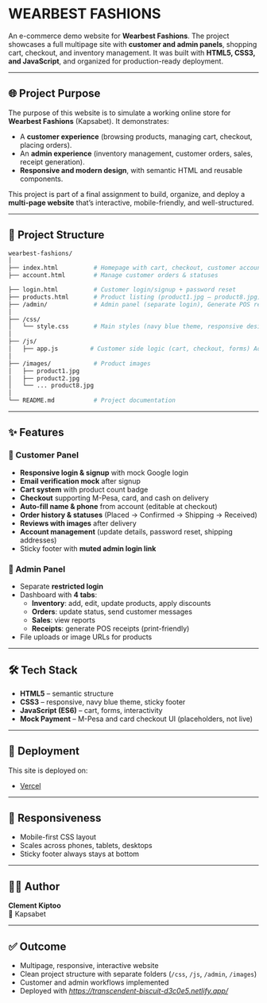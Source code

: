 # WEARBEST FASHIONS  

An e-commerce demo website for **Wearbest Fashions**. The project showcases a full multipage site with **customer and admin panels**, shopping cart, checkout, and inventory management. It was built with **HTML5, CSS3, and JavaScript**, and organized for production-ready deployment.  

---

## 🌐 Project Purpose  

The purpose of this website is to simulate a working online store for **Wearbest Fashions** (Kapsabet). It demonstrates:  
- A **customer experience** (browsing products, managing cart, checkout, placing orders).  
- An **admin experience** (inventory management, customer orders, sales, receipt generation).  
- **Responsive and modern design**, with semantic HTML and reusable components.  

This project is part of a final assignment to build, organize, and deploy a **multi-page website** that’s interactive, mobile-friendly, and well-structured.  

---

## 📂 Project Structure  

```bash
wearbest-fashions/
│
├── index.html          # Homepage with cart, checkout, customer account
├── account.html        # Manage customer orders & statuses

├── login.html          # Customer login/signup + password reset
├── products.html       # Product listing (product1.jpg – product8.jpg)
├── /admin/             # Admin panel (separate login), Generate POS receipts, View sales reports
│
├── /css/
│   └── style.css       # Main styles (navy blue theme, responsive design)
│
├── /js/
│   ├── app.js         # Customer side logic (cart, checkout, forms) Admin panel logic
│
├── /images/            # Product images
│   ├── product1.jpg
│   ├── product2.jpg
│   └── ... product8.jpg
│
└── README.md           # Project documentation
```

---

## ✨ Features  

### 👤 Customer Panel  
- **Responsive login & signup** with mock Google login  
- **Email verification mock** after signup  
- **Cart system** with product count badge  
- **Checkout** supporting M-Pesa, card, and cash on delivery  
- **Auto-fill name & phone** from account (editable at checkout)  
- **Order history & statuses** (Placed → Confirmed → Shipping → Received)  
- **Reviews with images** after delivery  
- **Account management** (update details, password reset, shipping addresses)  
- Sticky footer with **muted admin login link**  

### 🛒 Admin Panel  
- Separate **restricted login**  
- Dashboard with **4 tabs**:  
  - **Inventory**: add, edit, update products, apply discounts  
  - **Orders**: update status, send customer messages  
  - **Sales**: view reports  
  - **Receipts**: generate POS receipts (print-friendly)  
- File uploads or image URLs for products  

---

## 🛠️ Tech Stack  

- **HTML5** – semantic structure  
- **CSS3** – responsive, navy blue theme, sticky footer  
- **JavaScript (ES6)** – cart, forms, interactivity  
- **Mock Payment** – M-Pesa and card checkout UI (placeholders, not live)  

---

## 🚀 Deployment  

This site is deployed on:  

- [Vercel]([https://vercel.com/](https://transcendent-biscuit-d3c0e5.netlify.app/))  

---

## 📱 Responsiveness  

- Mobile-first CSS layout  
- Scales across phones, tablets, desktops  
- Sticky footer always stays at bottom  

---

## 🧑‍💻 Author  

**Clement Kiptoo**  
📍 Kapsabet  

---

## ✅ Outcome  

- Multipage, responsive, interactive website  
- Clean project structure with separate folders (`/css`, `/js`, `/admin`, `/images`)  
- Customer and admin workflows implemented  
- Deployed with *https://transcendent-biscuit-d3c0e5.netlify.app/*
